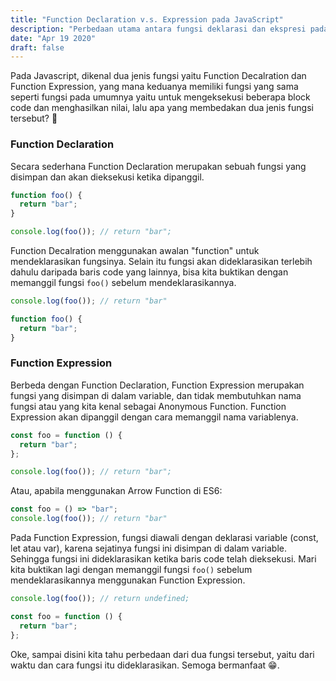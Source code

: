 ```yaml
---
title: "Function Declaration v.s. Expression pada JavaScript"
description: "Perbedaan utama antara fungsi deklarasi dan ekspresi pada JavaScript"
date: "Apr 19 2020"
draft: false
---
```


Pada Javascript, dikenal dua jenis fungsi yaitu Function Decalration dan Function Expression, yang mana keduanya memiliki fungsi yang sama seperti fungsi pada umumnya yaitu untuk mengeksekusi beberapa block code dan menghasilkan nilai, lalu apa yang membedakan dua jenis fungsi tersebut? 🤔

### Function Declaration

Secara sederhana Function Declaration merupakan sebuah fungsi yang disimpan dan akan dieksekusi ketika dipanggil.

```js
function foo() {
  return "bar";
}

console.log(foo()); // return "bar";
```

Function Decalration menggunakan awalan "function" untuk mendeklarasikan fungsinya. Selain itu fungsi akan dideklarasikan terlebih dahulu daripada baris code yang lainnya, bisa kita buktikan dengan memanggil fungsi `foo()` sebelum mendeklarasikannya.

```js
console.log(foo()); // return "bar"

function foo() {
  return "bar";
}
```

### Function Expression

Berbeda dengan Function Declaration, Function Expression merupakan fungsi yang disimpan di dalam variable, dan tidak membutuhkan nama fungsi atau yang kita kenal sebagai Anonymous Function. Function Expression akan dipanggil dengan cara memanggil nama variablenya.

```js
const foo = function () {
  return "bar";
};

console.log(foo()); // return "bar";
```

Atau, apabila menggunakan Arrow Function di ES6:

```js
const foo = () => "bar";
console.log(foo()); // return "bar"
```

Pada Function Expression, fungsi diawali dengan deklarasi variable (const, let atau var), karena sejatinya fungsi ini disimpan di dalam variable. Sehingga fungsi ini dideklarasikan ketika baris code telah dieksekusi. Mari kita buktikan lagi dengan memanggil fungsi `foo()` sebelum mendeklarasikannya menggunakan Function Expression.

```js
console.log(foo()); // return undefined;

const foo = function () {
  return "bar";
};
```

Oke, sampai disini kita tahu perbedaan dari dua fungsi tersebut, yaitu dari waktu dan cara fungsi itu dideklarasikan. Semoga bermanfaat 😁.
